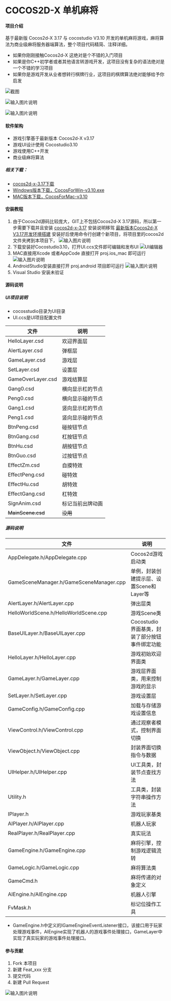 # COCOS2D-X 单机麻将

#### 项目介绍
基于最新版 Cocos2d-X 3.17 与 cocostudio V3.10 开发的单机麻将游戏，麻将算法为商业级麻将服务器端算法，整个项目代码精简、注释详细。

- 如果你刚刚接触Cocos2d-X 这绝对是个不错的入门项目
- 如果是你C++初学者或者其他语言转游戏开发，这项目没有复杂的语法绝对是一个不错的学习项目
- 如果你是游戏开发从业者想转行棋牌行业，这项目的棋牌算法绝对能够给予你启发

![截图](https://images.gitee.com/uploads/images/2018/0706/103629_69b97848_369917.jpeg "Simulator Screen Shot - iPhone 5s - 2018-07-06 at 10.21.08.jpg")

![输入图片说明](https://images.gitee.com/uploads/images/2018/0707/141833_47a9c5ce_369917.jpeg "Simulator Screen Shot - iPhone 5s - 2018-07-07 at 11.22.14副本.jpg")

![输入图片说明](https://images.gitee.com/uploads/images/2018/0707/141846_21c4009b_369917.jpeg "Simulator Screen Shot - iPhone 5s - 2018-07-07 at 14.01.40副本.jpg")

#### 软件架构

* 游戏引擎基于最新版本 Cocos2d-X v3.17
* 游戏UI设计使用 Cocostudio3.10
* 游戏使用C++开发
* 商业级麻将算法

##### 相关下载：

* [cocos2d-x-3.17下载](http://www.cocos2d-x.org/filedown/cocos2d-x-3.17.zip)
* [Windows版本下载，CocosForWin-v3.10.exe](http://www.cocos2d-x.org/filedown/CocosForWin-v3.10.exe)
* [MAC版本下载，CocosForMac-v3.10](http://www.cocos2d-x.org/filedown/CocosForMac-v3.10.dmg)

#### 安装教程

1. 由于Cocos2d源码比较庞大，GIT上不包括Cocos2d-X 3.17源码，所以第一步需要下载并且安装 [cocos2d-x-3.17](http://www.cocos2d-x.org/filedown/cocos2d-x-3.17.zip) 安装说明移驾 [最新版本Cocos2d-X V3.17开发环境搭建](https://www.xiyoufang.com/archives/183) 安装好后使用命令行创建个新项目，将项目里的cocos2d文件夹拷到本项目下，
![输入图片说明](https://images.gitee.com/uploads/images/2018/0706/131106_5add28c6_369917.png "WX20180706-130947.png")
2. 下载安装好Cocostudio3.10，打开UI.ccs文件即可编辑和发布UI
![UI编辑器](https://images.gitee.com/uploads/images/2018/0706/105227_36709445_369917.png "WX20180706-105153.png")
3. MAC直接用Xcode 或者AppCode 直接打开 proj.ios_mac 即可运行
![输入图片说明](https://images.gitee.com/uploads/images/2018/0706/125845_3a993ad4_369917.jpeg "WX20180706-125720.jpg")
4. AndroidStudio安装直接打开 proj.android 项目即可运行
![输入图片说明](https://images.gitee.com/uploads/images/2018/0706/114443_07ff095f_369917.jpeg "WX20180706-113529.jpg")
5. Visual Studio 安装未验证

#### 源码说明

##### UI项目说明

* cocosstudio目录为UI目录
* UI.ccs是UI项目配置文件

| 文件 | 说明 |
| -------- | -------- |
|HelloLayer.csd|欢迎界面层|
|AlertLayer.csd|弹框层|
|GameLayer.csd|游戏层|
|SetLayer.csd|设置层|
|GameOverLayer.csd|游戏结算层|
|Gang0.csd|横向显示杠的节点|
|Peng0.csd|横向显示碰的节点|
|Gang1.csd|竖向显示杠的节点|
|Peng1.csd|竖向显示碰的节点|
|BtnPeng.csd|碰按钮节点|
|BtnGang.csd|杠按钮节点|
|BtnHu.csd|胡按钮节点|
|BtnGuo.csd|过按钮节点|
|EffectZm.csd|自摸特效|
|EffectPeng.csd|碰特效|
|EffectHu.csd|胡特效|
|EffectGang.csd|杠特效|
|SignAnim.csd|标记当前出牌动画|
|~~MainScene.csd~~|~~没用~~|

##### 源码说明

| 文件 | 说明 |
| -------- | -------- |
|AppDelegate.h/AppDelegate.cpp|Cocos2d游戏启动类|
|GameSceneManager.h/GameSceneManager.cpp|单例，封装创建提示层、设置Scene和Layer等|
|AlertLayer.h/AlertLayer.cpp|弹出层类|
|HelloWorldScene.h/HelloWorldScene.cpp|游戏Scene类|
|BaseUILayer.h/BaseUILayer.cpp|Cocostudio界面基类，封装了部分按钮事件绑定功能|
|HelloLayer.h/HelloLayer.cpp|游戏初始欢迎界面类|
|GameLayer.h/GameLayer.cpp|游戏层界面类，用来控制游戏的显示|
|SetLayer.h/SetLayer.cpp|游戏设置层|
|GameConfig.h/GameConfig.cpp|加载与存储游戏设置信息|
|ViewControl.h/ViewControl.cpp|通过观察者模式，控制界面切换|
|ViewObject.h/ViewObject.cpp|封装界面切换指令与数据|
|UIHelper.h/UIHelper.cpp|UI工具类，封装节点查找方法|
|Utility.h|工具类，封装字符串操作方法|
|IPlayer.h|游戏玩家基类|
|AIPlayer.h/AIPlayer.cpp|机器人玩家|
|RealPlayer.h/RealPlayer.cpp|真实玩法|
|GameEngine.h/GameEngine.cpp|麻将引擎，控制游戏逻辑流转|
|GameLogic.h/GameLogic.cpp|麻将算法类|
|GameCmd.h|麻将传递的对象定义|
|AIEngine.h/AIEngine.cpp|机器人引擎|
|FvMask.h|标记位操作工具|

* GameEngine.h中定义的IGameEngineEventListener接口，该接口用于玩家处理游戏事件，AIEngine实现了机器人的游戏事件处理接口，GameLayer中实现了真实玩家的游戏事件处理接口。


#### 参与贡献

1. Fork 本项目
2. 新建 Feat_xxx 分支
3. 提交代码
4. 新建 Pull Request



![输入图片说明](https://images.gitee.com/uploads/images/2018/0708/183503_d1f599f2_369917.png "temp_qrcode_share_112958956.png")
